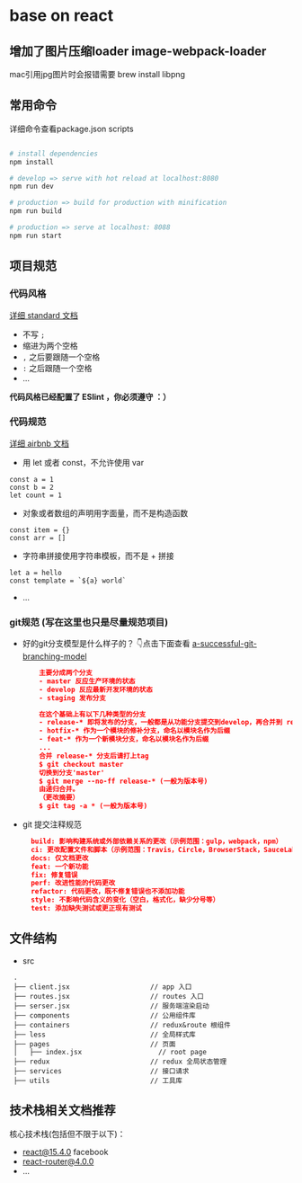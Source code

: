 # base on react

## 增加了图片压缩loader image-webpack-loader

mac引用jpg图片时会报错需要 brew install libpng

## 常用命令

详细命令查看package.json scripts

``` bash

# install dependencies
npm install

# develop => serve with hot reload at localhost:8080
npm run dev

# production => build for production with minification
npm run build

# production => serve at localhost: 8088
npm run start
```

## 项目规范

### 代码风格

[详细 standard 文档](http://standardjs.com/rules.html)

- 不写 `;`
- 缩进为两个空格
- `,` 之后要跟随一个空格
- `:` 之后跟随一个空格
- ...

**代码风格已经配置了 ESlint ，你必须遵守 ：）**

### 代码规范

[详细 airbnb 文档](https://github.com/airbnb/javascript#types)

- 用 let 或者 const，不允许使用 var

```
const a = 1
const b = 2
let count = 1
```

- 对象或者数组的声明用字面量，而不是构造函数

```
const item = {}
const arr = []
```

- 字符串拼接使用字符串模板，而不是 + 拼接

```
let a = hello
const template = `${a} world`
```

- ...

### git规范 (写在这里也只是尽量规范项目)
- 好的git分支模型是什么样子的？ 👇点击下面查看
  [a-successful-git-branching-model](http://nvie.com/posts/a-successful-git-branching-model/) 
  ```json
      主要分成两个分支
      - master 反应生产环境的状态
      - develop 反应最新开发环境的状态
      - staging 发布分支

      在这个基础上有以下几种类型的分支
      - release-* 即将发布的分支，一般都是从功能分支提交到develop，再合并到 release-* 分支。发布前尽量少做修改
      - hotfix-* 作为一个模块的修补分支，命名以模块名作为后缀
      - feat-* 作为一个新模块分支，命名以模块名作为后缀
      ...
      合并 release-* 分支后请打上tag
      $ git checkout master
      切换到分支'master' 
      $ git merge --no-ff release-* (一般为版本号)
      由递归合并。
      （更改摘要）
      $ git tag -a * (一般为版本号)
  ```
- git 提交注释规范
  ```json
    build: 影响构建系统或外部依赖关系的更改（示例范围：gulp，webpack，npm）
    ci: 更改配置文件和脚本（示例范围：Travis，Circle，BrowserStack，SauceLabs
    docs: 仅文档更改
    feat: 一个新功能
    fix: 修复错误
    perf: 改进性能的代码更改
    refactor: 代码更改，既不修复错误也不添加功能
    style: 不影响代码含义的变化（空白，格式化，缺少分号等）
    test: 添加缺失测试或更正现有测试
  ```

## 文件结构
- src
 ```
  .
  ├── client.jsx                    // app 入口
  ├── routes.jsx                    // routes 入口
  ├── serser.jsx                    // 服务端渲染启动
  ├── components                    // 公用组件库
  ├── containers                    // redux&route 根组件
  ├── less                          // 全局样式库
  ├── pages                         // 页面
  │   ├── index.jsx                   // root page
  ├── redux                         // redux 全局状态管理
  ├── services                      // 接口请求
  ├── utils                         // 工具库
 ```

## 技术栈相关文档推荐
核心技术栈(包括但不限于以下)：
- [react@15.4.0](https://github.com/facebook/react) facebook
- [react-router@4.0.0](https://github.com/ReactTraining/react-router)
- ...
